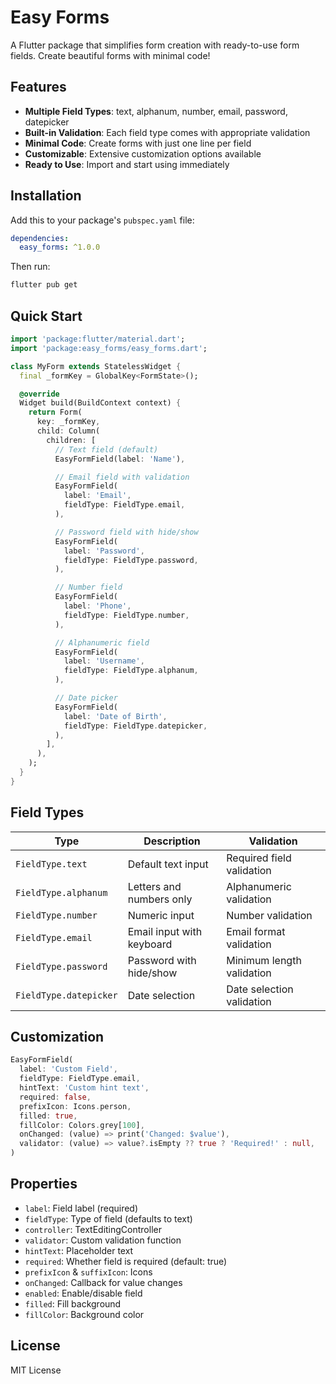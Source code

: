 # Easy Forms

A Flutter package that simplifies form creation with ready-to-use form fields. Create beautiful forms with minimal code!

## Features

- **Multiple Field Types**: text, alphanum, number, email, password, datepicker
- **Built-in Validation**: Each field type comes with appropriate validation
- **Minimal Code**: Create forms with just one line per field
- **Customizable**: Extensive customization options available
- **Ready to Use**: Import and start using immediately

## Installation

Add this to your package's `pubspec.yaml` file:

```yaml
dependencies:
  easy_forms: ^1.0.0
```

Then run:

```bash
flutter pub get
```

## Quick Start

```dart
import 'package:flutter/material.dart';
import 'package:easy_forms/easy_forms.dart';

class MyForm extends StatelessWidget {
  final _formKey = GlobalKey<FormState>();

  @override
  Widget build(BuildContext context) {
    return Form(
      key: _formKey,
      child: Column(
        children: [
          // Text field (default)
          EasyFormField(label: 'Name'),

          // Email field with validation
          EasyFormField(
            label: 'Email',
            fieldType: FieldType.email,
          ),

          // Password field with hide/show
          EasyFormField(
            label: 'Password',
            fieldType: FieldType.password,
          ),

          // Number field
          EasyFormField(
            label: 'Phone',
            fieldType: FieldType.number,
          ),

          // Alphanumeric field
          EasyFormField(
            label: 'Username',
            fieldType: FieldType.alphanum,
          ),

          // Date picker
          EasyFormField(
            label: 'Date of Birth',
            fieldType: FieldType.datepicker,
          ),
        ],
      ),
    );
  }
}
```

## Field Types

| Type                   | Description               | Validation                |
| ---------------------- | ------------------------- | ------------------------- |
| `FieldType.text`       | Default text input        | Required field validation |
| `FieldType.alphanum`   | Letters and numbers only  | Alphanumeric validation   |
| `FieldType.number`     | Numeric input             | Number validation         |
| `FieldType.email`      | Email input with keyboard | Email format validation   |
| `FieldType.password`   | Password with hide/show   | Minimum length validation |
| `FieldType.datepicker` | Date selection            | Date selection validation |

## Customization

```dart
EasyFormField(
  label: 'Custom Field',
  fieldType: FieldType.email,
  hintText: 'Custom hint text',
  required: false,
  prefixIcon: Icons.person,
  filled: true,
  fillColor: Colors.grey[100],
  onChanged: (value) => print('Changed: $value'),
  validator: (value) => value?.isEmpty ?? true ? 'Required!' : null,
)
```

## Properties

- `label`: Field label (required)
- `fieldType`: Type of field (defaults to text)
- `controller`: TextEditingController
- `validator`: Custom validation function
- `hintText`: Placeholder text
- `required`: Whether field is required (default: true)
- `prefixIcon` & `suffixIcon`: Icons
- `onChanged`: Callback for value changes
- `enabled`: Enable/disable field
- `filled`: Fill background
- `fillColor`: Background color

## License

MIT License
